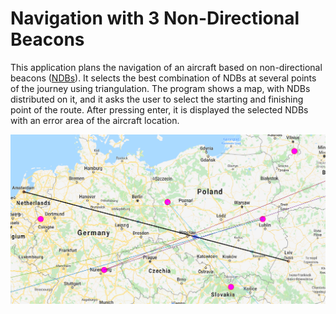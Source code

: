 # Navigation with 3 Non-Directional Beacons

This application plans the navigation of an aircraft based on non-directional beacons ([NDBs](https://en.wikipedia.org/wiki/Non-directional_beacon)). It selects the best combination of NDBs at several points of the journey using triangulation. The program shows a map, with NDBs distributed on it, and it asks the user to select the starting and finishing point of the route. After pressing enter, it is displayed the selected NDBs with an error area of the aircraft location. 

![Img](example.PNG) 
